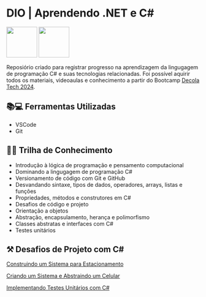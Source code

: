 
# DIO | Aprendendo .NET e C#


<img src="https://upload.wikimedia.org/wikipedia/commons/thumb/e/ee/.NET_Core_Logo.svg/2048px-.NET_Core_Logo.svg.png" width="80"/> <img src="https://seeklogo.com/images/C/c-logo-A44DB3D53C-seeklogo.com.png" width="80"/>


Reposiório criado para registrar progresso na aprendizagem da lingugagem de programação C# e suas tecnologias relacionadas. Foi possível aquirir todos os materiais, videoaulas e conhecimento a partir do Bootcamp
[Decola Tech 2024](https://web.dio.me/track/decola-tech-avanade-net-developer).

## 📚💻 Ferramentas Utilizadas
- VSCode
- Git

## 🚵‍♀️ Trilha de Conhecimento
- Introdução à lógica de programação e pensamento computacional
- Dominando a lingugagem de programação C#
- Versionamento de código com Git e GitHub
- Desvandando sintaxe, tipos de dados, operadores, arrays, listas e funções
- Propriedades, métodos e construtores em C#
- Desafios de código e projeto
- Orientação a objetos
- Abstração, encapsulamento, herança e polimorfismo
- Classes abstratas e interfaces com C#
- Testes unitários



## ⚒️ Desafios de Projeto com C#
[Construindo um Sistema para Estacionamento]()

[Criando um Sistema e Abstraindo um Celular]()

[Implementando Testes Unitários com C#]()
